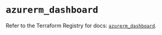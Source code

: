 # `azurerm_dashboard`

Refer to the Terraform Registry for docs: [`azurerm_dashboard`](https://registry.terraform.io/providers/hashicorp/azurerm/3.95.0/docs/resources/dashboard).
